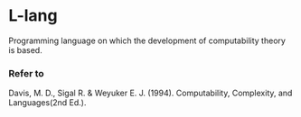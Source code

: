 # L-lang

Programming language on which the development of computability theory is based.

### Refer to 

Davis, M. D., Sigal R. & Weyuker E. J. (1994). Computability, Complexity, and Languages(2nd Ed.).
